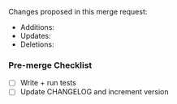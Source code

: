 Changes proposed in this merge request:

- Additions:
- Updates:
- Deletions:

### Pre-merge Checklist

- [ ] Write + run tests
- [ ] Update CHANGELOG and increment version
